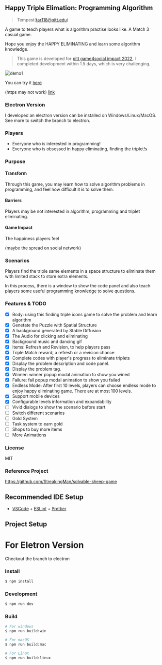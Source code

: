 ## Happy Triple Elimation: Programming Algorithm

> Tempest(tar118@pitt.edu)

A game to teach players what is algorithm practise looks like.
A Match 3 casual game.

Hope you enjoy the HAPPY ELIMINATING and learn some algorithm knowledge.

> This game is developed for [pitt game4social impact 2022](https://itch.io/jam/pitt-games-4-social-impact-2022/entries), I completed development within 1.5 days, which is very challenging.

![demo1](./public/demo1.png)

You can try it [here](http://triple.epicanecdotes.games/)

(https may not work) [link](https://triple.epicanecdotes.games/)

### Electron Version

I developed an electron version can be installed on Windows/Linux/MacOS. See more to switch the branch to electron.

### Players

-   Everyone who is interested in programming!
-   Everyone who is obsessed in happy eliminating, finding the triplet!s

### Purpose

#### Transform

Through this game, you may learn how to solve algorithm problems in programming, and feel how difficult it is to solve them.

#### Barriers

Players may be not interested in algorithm, programming and triplet eliminating.

#### Game Impact

The happiness players feel

(maybe the spread on social network)

### Scenarios

Players find the triple same elements in a space structure to eliminate them with limited stack to store extra elements.

In this process, there is a window to show the code panel and also teach players some useful programming knowledge to solve questions.

### Features & TODO

-   [x] Body: using this finding triple icons game to solve the problem and learn algorithm
-   [x] Genetate the Puzzle with Spatial Structure
-   [x] A background generated by Stable Diffusion
-   [x] The Audio for clicking and eliminating
-   [x] Background music and dancing gif
-   [x] Items: Refresh and Revision, to help players pass
-   [x] Triple Match reward, a refresh or a revision chance
-   [x] Complete codes with player's progress to eliminate triplets
-   [x] Display the problem description and code panel.
-   [x] Display the problem tag.
-   [x] Winner: winner popup modal animation to show you wined
-   [x] Failure: fail popup modal animation to show you failed
-   [x] Endless Mode: After first 10 levels, players can choose endless mode to enjoy happy eliminating game. There are at most 100 levels.
-   [x] Support mobile devices
-   [x] Configurable levels information and expandability
-   [ ] Vivid dialogs to show the scenario before start
-   [ ] Switch different scenarios
-   [ ] Gold System
-   [ ] Task system to earn gold
-   [ ] Shops to buy more items
-   [ ] More Animations

### License

MIT

### Reference Project

https://github.com/StreakingMan/solvable-sheep-game

## Recommended IDE Setup

-   [VSCode](https://code.visualstudio.com/) + [ESLint](https://marketplace.visualstudio.com/items?itemName=dbaeumer.vscode-eslint) + [Prettier](https://marketplace.visualstudio.com/items?itemName=esbenp.prettier-vscode)

## Project Setup

# For Eletron Version

Checkout the branch to electron
### Install

```bash
$ npm install
```

### Development

```bash
$ npm run dev
```

### Build

```bash
# For windows
$ npm run build:win

# For macOS
$ npm run build:mac

# For Linux
$ npm run build:linux
```
